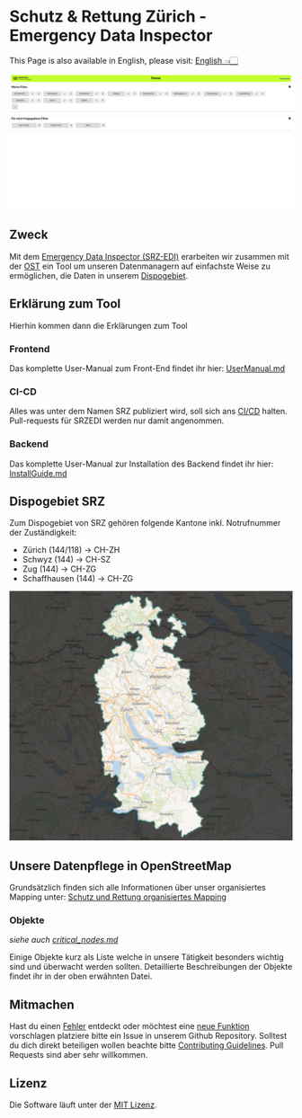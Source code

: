 # Schutz & Rettung Zürich - Emergency Data Inspector

This Page is also available in English, please visit: [English 👈🏻](README_en.md)

![SRZ-EDI](srz-edi.png)

## Zweck

Mit dem [Emergency Data Inspector (SRZ-EDI)](https://srzedi.srz.borsnet.ch/) erarbeiten wir zusammen mit der [OST](https://www.ost.ch) ein Tool um unseren Datenmanagern auf einfachste Weise zu ermöglichen, die Daten in unserem [Dispogebiet](#dispogebiet-srz). 

## Erklärung zum Tool

Hierhin kommen dann die Erklärungen zum Tool

### Frontend

Das komplette User-Manual zum Front-End findet ihr hier: [UserManual.md](Docs/UserManual.md)

### CI-CD

Alles was unter dem Namen SRZ publiziert wird, soll sich ans [CI/CD](ci_cd.md) halten. Pull-requests für SRZEDI werden nur damit angenommen.

### Backend

Das komplette User-Manual zur Installation des Backend findet ihr hier: [InstallGuide.md](Docs/InstallGuide.md)

## Dispogebiet SRZ

Zum Dispogebiet von SRZ gehören folgende Kantone inkl. Notrufnummer der Zuständigkeit:

* Zürich (144/118) -> CH-ZH
* Schwyz (144) -> CH-SZ
* Zug (144) -> CH-ZG
* Schaffhausen (144) -> CH-ZG

![ResCAD Karte](rescad_blank.PNG)

## Unsere Datenpflege in OpenStreetMap

Grundsätzlich finden sich alle Informationen über unser organisiertes Mapping unter: [Schutz und Rettung organisiertes Mapping](https://wiki.openstreetmap.org/wiki/Organised_Editing/Activities/SchutzRettung_Rescue)

### Objekte

*siehe auch [critical_nodes.md](critical_nodes.md)*

Einige Objekte kurz als Liste welche in unsere Tätigkeit besonders wichtig sind und überwacht werden sollten. Detaillierte Beschreibungen der Objekte findet ihr in der oben erwähnten Datei.

## Mitmachen

Hast du einen [Fehler](https://github.com/Schutz-Rettung-Zurich/srzedi/issues) entdeckt oder möchtest eine [neue Funktion](https://github.com/Schutz-Rettung-Zurich/srzedi/issues) vorschlagen platziere bitte ein Issue in unserem Github Repository.
Solltest du dich direkt beteiligen wollen beachte bitte [Contributing Guidelines](CONTRIBUTING.md). Pull Requests sind aber sehr willkommen.

## Lizenz

Die Software läuft unter der [MIT Lizenz](LICENSE).
